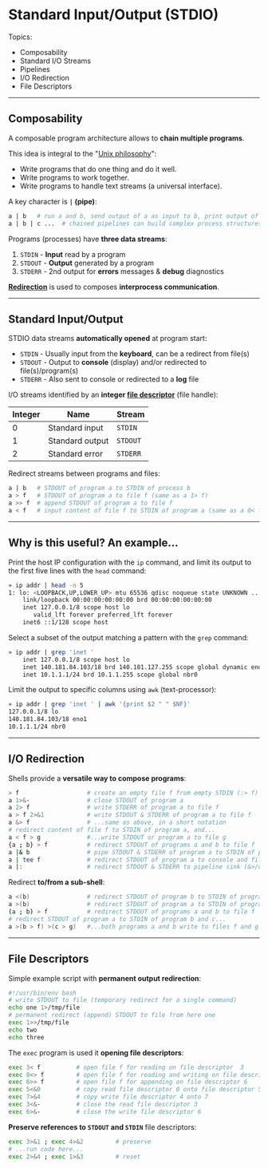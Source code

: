 # Standard Input/Output (STDIO)

Topics:

* Composability
* Standard I/O Streams
* Pipelines
* I/O Redirection
* File Descriptors

---

## Composability

A composable program architecture allows to **chain multiple programs**.

This idea is integral to the "[Unix philosophy][unp]":

* Write programs that do one thing and do it well.
* Write programs to work together.
* Write programs to handle text streams (a universal interface).

A key character is **`|` (pipe)**:

```bash
a | b   # run a and b, send output of a as input to b, print output of b
a | b | c ...  # chained pipelines can build complex process structures
```

Programs (processes) have **three data streams**:

1. `STDIN` - **Input** read by a program
2. `STDOUT` - **Output** generated by a program
3. `STDERR` - 2nd output for **errors** messages & **debug** diagnostics

**[Redirection][redir]** is used to composes **interprocess communication**.

[unp]: https://en.wikipedia.org/wiki/Unix_philosophy
[redir]: https://en.wikipedia.org/wiki/Redirection_(computing)

---

## Standard Input/Output 


STDIO data streams **automatically opened** at program start:

* `STDIN`  - Usually input from the **keyboard**, can be a redirect from file(s)
* `STDOUT` - Output to **console** (display) and/or redirected to file(s)/program(s)
* `STDERR` - Also sent to console or redirected to a **log** file

I/O streams identified by an **integer [file descriptor][fld]** (file handle):

Integer    | Name            | Stream
-----------|-----------------|-----------------------
0          | Standard input  | `STDIN`
1          | Standard output | `STDOUT`
2          | Standard error  | `STDERR`

Redirect streams between programs and files:

```bash
a | b   # STDOUT of program a to STDIN of process b
a > f   # STDOUT of program a to file f (same as a 1> f)
a >> f  # append STDOUT of program a to file f
a < f   # input content of file f to STDIN of program a (same as a 0< f)
```

[fld]: https://en.wikipedia.org/wiki/File_descriptor

---

## Why is this useful? An example...


Print the host IP configuration with the `ip` command, and limit 
its output to the first five lines with the `head` command:

```bash
» ip addr | head -n 5 
1: lo: <LOOPBACK,UP,LOWER_UP> mtu 65536 qdisc noqueue state UNKNOWN ...
    link/loopback 00:00:00:00:00:00 brd 00:00:00:00:00:00
    inet 127.0.0.1/8 scope host lo
       valid_lft forever preferred_lft forever
    inet6 ::1/128 scope host
```

Select a subset of the output matching a pattern with the `grep` command:

```bash
» ip addr | grep 'inet '                 
    inet 127.0.0.1/8 scope host lo
    inet 140.181.84.103/18 brd 140.181.127.255 scope global dynamic eno1
    inet 10.1.1.1/24 brd 10.1.1.255 scope global nbr0
```

Limit the output to specific columns using `awk` (text-processor):

```bash
» ip addr | grep 'inet ' | awk '{print $2 " " $NF}'
127.0.0.1/8 lo
140.181.84.103/18 eno1
10.1.1.1/24 nbr0
```

---

## I/O Redirection

Shells provide a **versatile way to compose programs**:

```bash
> f                   # create an empty file f from empty STDIN (:> f)
a 1>&-                # close STDOUT of program a
a 2> f                # write STDERR of program a to file f
a > f 2>&1            # write STDOUT & STDERR of program a to file f
a &> f                # ...same as above, in a short notation
# redirect content of file f to STDIN of program a, and...
a < f > g             #...write STDOUT or program a to file g  
{a ; b} > f           # redirect STDOUT of programs a and b to file f
a |& b                # pipe STDOUT & STDERR of program a to STDIN of program b
a | tee f             # redirect STDOUT of program a to console and file f
a |:                  # redirect STDOUT & STDERR to pipeline sink (&>/dev/null)
```

Redirect **to/from a sub-shell**:

```bash
a <(b)                # redirect STDOUT of program b to STDIN of program a
a >(b)                # redirect STDOUT of program a to STDIN of program b
(a ; b) > f           # redirect STDOUT of programs a and b to file f
# redirect STDOUT of program a to STDIN of program b and c...
a >(b > f) >(c > g)   #...both programs a and b write to files f and g
```



---

## File Descriptors

Simple example script with **permanent output redirection**:


```bash
#!/usr/bin/env bash
# write STDOUT to file (temporary redirect for a single command)
echo one 1>/tmp/file
# permanent redirect (append) STDOUT to file from here one
exec 1>>/tmp/file
echo two
echo three
```

The `exec` program is used it **opening file descriptors**:

```bash
exec 3< f          # open file f for reading on file descriptor  3
exec 8<> f         # open file f for reading and writing on file descriptor 8
exec 6>> f         # open file f for appending on file descriptor 6
exec 5<&0          # copy read file descriptor 0 onto file descriptor 5
exec 7>&4          # copy write file descriptor 4 onto 7
exec 3<&-          # close the read file descriptor 3
exec 6>&-          # close the write file descriptor 6
```

**Preserve references to `STDOUT` and `STDIN`** file descriptors:

```bash
exec 3>&1 ; exec 4>&2         # preserve
# ...run code here...
exec 2>&4 ; exec 1>&3         # reset
```
